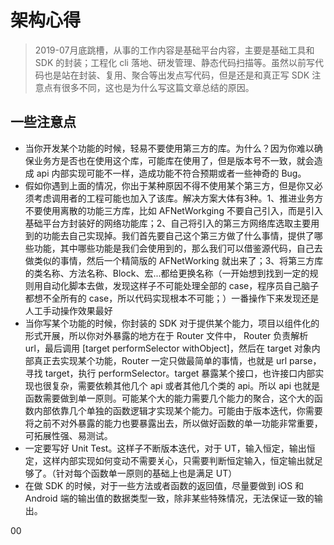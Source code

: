 # 架构心得

> 2019-07月底跳槽，从事的工作内容是基础平台内容，主要是基础工具和 SDK 的封装；工程化 cli 落地、研发管理、静态代码扫描等。虽然以前写代码也是站在封装、复用、聚合等出发点写代码，但是还是和真正写 SDK 注意点有很多不同，这也是为什么写这篇文章总结的原因。


## 一些注意点

- 当你开发某个功能的时候，轻易不要使用第三方的库。为什么？因为你难以确保业务方是否也在使用这个库，可能库在使用了，但是版本号不一致，就会造成 api 内部实现可能不一样，造成功能不符合预期或者一些神奇的 Bug。
- 假如你遇到上面的情况，你出于某种原因不得不使用某个第三方，但是你又必须考虑调用者的工程可能也加入了该库。解决方案大体有3种。1、推进业务方不要使用离散的功能三方库，比如 AFNetWorkging 不要自己引入，而是引入基础平台方封装好的网络功能库；2、自己将引入的第三方网络库选取主要用到的功能去自己实现掉。我们首先要自己这个第三方做了什么事情，提供了哪些功能，其中哪些功能是我们会使用到的，那么我们可以借鉴源代码，自己去做类似的事情，然后一个精简版的 AFNetWorking 就出来了；3、将第三方库的类名称、方法名称、Block、宏...都给更换名称（一开始想到找到一定的规则用自动化脚本去做，发现这样子不可能处理全部的 case，程序员自己脑子都想不全所有的 case，所以代码实现根本不可能；）一番操作下来发现还是人工手动操作效果最好
- 当你写某个功能的时候，你封装的 SDK 对于提供某个能力，项目以组件化的形式开展，所以你对外暴露的地方在于 Router 文件中， Router 负责解析 url，最后调用 [target performSelector withObject]，然后在 target 对象内部真正去实现某个功能，Router 一定只做最简单的事情，也就是 url parse，寻找 target，执行 performSelector。target 暴露某个接口，也许接口内部实现也很复杂，需要依赖其他几个 api 或者其他几个类的 api。所以 api 也就是函数需要做到单一原则。可能某个大的能力需要几个能力的聚合，这个大的函数内部依靠几个单独的函数逻辑才实现某个能力。可能由于版本迭代，你需要将之前不对外暴露的能力也要暴露出去，所以做好函数的单一功能非常重要，可拓展性强、易测试。
- 一定要写好 Unit Test。这样子不断版本迭代，对于 UT，输入恒定，输出恒定，这样内部实现如何变动不需要关心，只需要判断恒定输入，恒定输出就足够了。（针对每个函数单一原则的基础上也是满足 UT）
- 在做 SDK 的时候，对于一些方法或者函数的返回值，尽量要做到 iOS 和 Android 端的输出值的数据类型一致，除非某些特殊情况，无法保证一致的输出。



00
